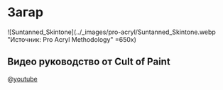 # Загар

![Suntanned_Skintone](../_images/pro-acryl/Suntanned_Skintone.webp "Источник: Pro Acryl Methodology" =650x)

## Видео руководство от Cult of Paint

@[youtube](https://youtu.be/2Kib38YPbyc?si=r0zzqnRUjDbny4D_)
